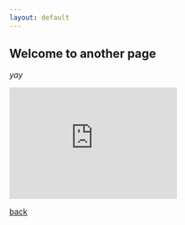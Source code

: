 ```yaml
---
layout: default
---
```


## Welcome to another page

_yay_

<iframe
    src="https://raw.githubusercontent.com/Soleeee6272/soleeee6272.github.io/refs/heads/main/tempo.html"
    width="300"
    height="200"
    style="border:none;">
</iframe>


[back](./)
